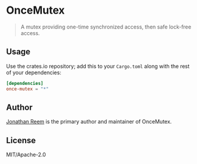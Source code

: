 # OnceMutex

> A mutex providing one-time synchronized access, then safe lock-free access.

## Usage

Use the crates.io repository; add this to your `Cargo.toml` along
with the rest of your dependencies:

```toml
[dependencies]
once-mutex = "*"
```

## Author

[Jonathan Reem](https://medium.com/@jreem) is the primary author and maintainer of OnceMutex.

## License

MIT/Apache-2.0

